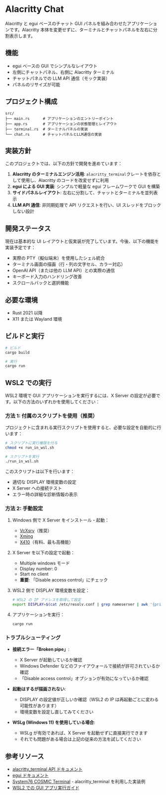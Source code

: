 # Alacritty Chat

Alacritty と egui ベースのチャット GUI パネルを組み合わせたアプリケーションです。Alacritty 本体を変更せずに、ターミナルとチャットパネルを左右に分割表示します。

## 機能

- egui ベースの GUI でシンプルなレイアウト
- 左側にチャットパネル、右側に Alacritty ターミナル
- チャットパネルでの LLM API 通信（モック実装）
- パネルのリサイズが可能

## プロジェクト構成

```
src/
├── main.rs      # アプリケーションのエントリーポイント
├── app.rs       # アプリケーションの状態管理とレイアウト
├── terminal.rs  # ターミナルパネルの実装
└── chat.rs      # チャットパネルとLLM通信の実装
```

## 実装方針

このプロジェクトでは、以下の方針で開発を進めています：

1. **Alacritty のターミナルエンジン活用**: `alacritty_terminal`クレートを依存として使用し、Alacritty のコードを改変せずに利用
2. **egui による GUI 実装**: シンプルで軽量な egui フレームワークで GUI を構築
3. **サイドパネルレイアウト**: 左右に分割して、チャットとターミナルを並列表示
4. **LLM API 通信**: 非同期処理で API リクエストを行い、UI スレッドをブロックしない設計

## 開発ステータス

現在は基本的な UI レイアウトと仮実装が完了しています。今後、以下の機能を実装予定です：

- 実際の PTY（擬似端末）を使用したシェル統合
- ターミナル画面の描画（行・列の文字セル、カラー対応）
- OpenAI API（または他の LLM API）との実際の通信
- キーボード入力のハンドリング改善
- スクロールバックと選択機能

## 必要な環境

- Rust 2021 以降
- X11 または Wayland 環境

## ビルドと実行

```sh
# ビルド
cargo build

# 実行
cargo run
```

## WSL2 での実行

WSL2 環境で GUI アプリケーションを実行するには、X Server の設定が必要です。以下の方法のいずれかを使用してください：

### 方法 1: 付属のスクリプトを使用（推奨）

プロジェクトに含まれる実行スクリプトを使用すると、必要な設定を自動的に行います：

```sh
# スクリプトに実行権限を付与
chmod +x run_in_wsl.sh

# スクリプトを実行
./run_in_wsl.sh
```

このスクリプトは以下を行います：

- 適切な DISPLAY 環境変数の設定
- X Server への接続テスト
- エラー時の詳細な診断情報の表示

### 方法 2: 手動設定

1. Windows 側で X Server をインストール・起動：

   - [VcXsrv](https://sourceforge.net/projects/vcxsrv/)（推奨）
   - [Xming](https://sourceforge.net/projects/xming/)
   - [X410](https://x410.dev/)（有料、最も高機能）

2. X Server を以下の設定で起動：

   - Multiple windows モード
   - Display number: 0
   - Start no client
   - **重要**: 「Disable access control」にチェック

3. WSL2 側で DISPLAY 環境変数を設定：

   ```sh
   # WSL2 の IP アドレスを取得して設定
   export DISPLAY=$(cat /etc/resolv.conf | grep nameserver | awk '{print $2}'):0.0
   ```

4. アプリケーションを実行：
   ```sh
   cargo run
   ```

### トラブルシューティング

- **接続エラー「Broken pipe」**:

  - X Server が起動しているか確認
  - Windows Defender などのファイアウォールで接続が許可されているか確認
  - 「Disable access control」オプションが有効になっているか確認

- **起動はするが描画されない**:

  - DISPLAY の設定値が正しいか確認（WSL2 の IP は再起動ごとに変わる可能性があります）
  - 環境変数を設定し直してみてください

- **WSLg (Windows 11) を使用している場合**:
  - WSLg が有効であれば、X Server を起動せずに直接実行できます
  - それでも問題がある場合は上記の従来の方法を試してください

## 参考リソース

- [alacritty_terminal API ドキュメント](https://docs.rs/alacritty_terminal/)
- [egui ドキュメント](https://docs.rs/egui/)
- [System76 COSMIC Terminal](https://github.com/pop-os/cosmic-term) - alacritty_terminal を利用した実装例
- [WSL2 での GUI アプリ実行ガイド](https://docs.microsoft.com/ja-jp/windows/wsl/tutorials/gui-apps)
